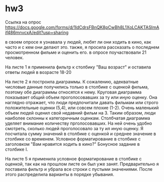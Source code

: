 # hw3

Ссылка на опрос https://docs.google.com/forms/d/1ldCdrsFBnQK8pCwBh8L1XoLCAKTASImAif486mnvcxA/edit?usp=sharing

в своем опросе я узнавала у людей, любят ли они ходить в кино, как часто и с кем они делают это. также, я просила рассказать о последнем просмотренном фильме и оценить его. в опросе поучаствовали 21 человек.

На листе 1 я применила фильтр к столбику "Ваш возраст" и оставила ответы людей в возрасте 18-20

На листе 2 я построила диаграммы. К сожалению, адекватные числовые данные получились только в столбике с оценкой фильма, поэтому обе диаграммы относятся к нему.
Круговая диаграмма показывает общий объем проголосовавших за ту или иную оценку. Она наглядно отражает, что люди предпочитали давать фильмам или строго положительные оценки (5,4), или совсем плохие (1-2). Очень маленький объем людей оценил свой недавний фильм на 3. Таким образом, люди наиболее склонны к категоричным оценкам. 
Столбчатая диаграмма уделяет внимание количеству прголосовавших. На ней очень удобно смотреть, сколько людей проголосовало за ту ил иную оценку. 
Я посчитала сумму значений в столбике с оценкой и среднее значение в столбике со временем.
Условное форматирование в столбике с заголовком "Вам нравится ходить в кино?"
Бонусное задание в столбике I.

На листе 5 я применила условное форматирование в столбике с оценкой, так как на прошлом листе он был уже занят. Предварительно я поставила фильтр и убрала все строки с пустыми значениями. После этого распределила варианты в порядке убывания.
